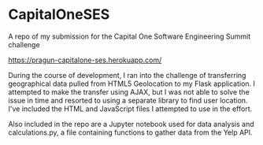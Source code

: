 # CapitalOneSES
A repo of my submission for the Capital One Software Engineering Summit challenge

https://pragun-capitalone-ses.herokuapp.com/

During the course of development, I ran into the challenge of transferring geographical data pulled from HTML5 Geolocation
to my Flask application. I attempted to make the transfer using AJAX, but I was not able to solve the
issue in time and resorted to using a separate library to find user location. I've included the HTML and JavaScript files I attempted
to use in the effort. 

Also included in the repo are a Jupyter notebook used for data analysis and calculations.py, a file containing functions to gather data from the Yelp API. 
